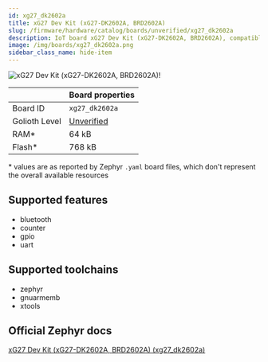 ```yaml
---
id: xg27_dk2602a
title: xG27 Dev Kit (xG27-DK2602A, BRD2602A)
slug: /firmware/hardware/catalog/boards/unverified/xg27_dk2602a
description: IoT board xG27 Dev Kit (xG27-DK2602A, BRD2602A), compatible with Golioth at unverified level.
image: /img/boards/xg27_dk2602a.png
sidebar_class_name: hide-item
---
```


[//]: # (This is an auto-generated file, do not edit! Changes to it will be lost upon re-generation)

![xG27 Dev Kit (xG27-DK2602A, BRD2602A)!](/img/boards/xg27_dk2602a.png "xG27 Dev Kit (xG27-DK2602A, BRD2602A)")

|                | Board properties     |
| -------------  | -------------------- |
| Board ID       | `xg27_dk2602a` |
| Golioth Level  | [Unverified](/firmware/hardware#unverified-boards) |
| RAM*           | 64 kB |
| Flash*         | 768 kB |

\* values are as reported by Zephyr `.yaml` board files, which don't represent the overall available resources



## Supported features

* bluetooth
* counter
* gpio
* uart

## Supported toolchains

* zephyr
* gnuarmemb
* xtools

## Official Zephyr docs

[xG27 Dev Kit (xG27-DK2602A, BRD2602A) (xg27_dk2602a)](https://docs.zephyrproject.org/latest/boards/silabs/dev_kits/xg27_dk2602a/doc/index.html)
